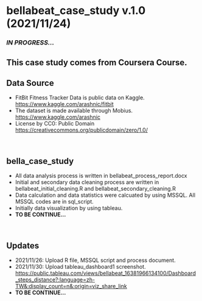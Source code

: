 # bellabeat_case_study v.1.0 (2021/11/24)
### *IN PROGRESS...*

## This case study comes from Coursera Course.

## Data Source
* FitBit Fitness Tracker Data is public data on Kaggle.
<https://www.kaggle.com/arashnic/fitbit> 
* The dataset is made available through Mobius.
<https://www.kaggle.com/arashnic>
* License by CC0: Public Domain
<https://creativecommons.org/publicdomain/zero/1.0/>
<br />

## bella_case_study
* All data analysis process is written in bellabeat_process_report.docx
* Initial and secondary data cleaning process are written in bellabeat_initial_cleaning.R and bellabeat_secondary_cleaning.R
* Data calculation and data statistics were calcuated by using MSSQL. All MSSQL codes are in sql_script.
* Initially data visualization by using tableau.
* **TO BE CONTINUE...**
<br />

## Updates
* 2021/11/26: Upload R file, MSSQL script and process document.
* 2021/11/30: Upload tableau_dashboard1 screenshot.
<https://public.tableau.com/views/bellabeat_16381966134100/Dashboard_steps_distance?:language=zh-TW&:display_count=n&:origin=viz_share_link>
* **TO BE CONTINUE...**

